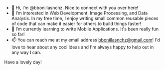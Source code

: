 - 👋 Hi, I’m @bbonillasnchz. Nice to connect with you over here!
- 👀 I’m interested in Web Development, Image Processing, and Data Analysis. In my free time, I enjoy writing small common reusable pieces of code that can make it easier for others to build things faster!
- 🌱 I’m currently learning to write Mobile Applications. It's been really fun so far!
- 📫 You can reach me at my email address <bbonillasnchz@gmail.com>! I'd love to hear about any cool ideas and I'm always happy to help out in any way I can.

Have a lovely day!

<!---
bbonillasnchz/bbonillasnchz is a ✨ special ✨ repository because its `README.md` (this file) appears on your GitHub profile.
You can click the Preview link to take a look at your changes.
--->
